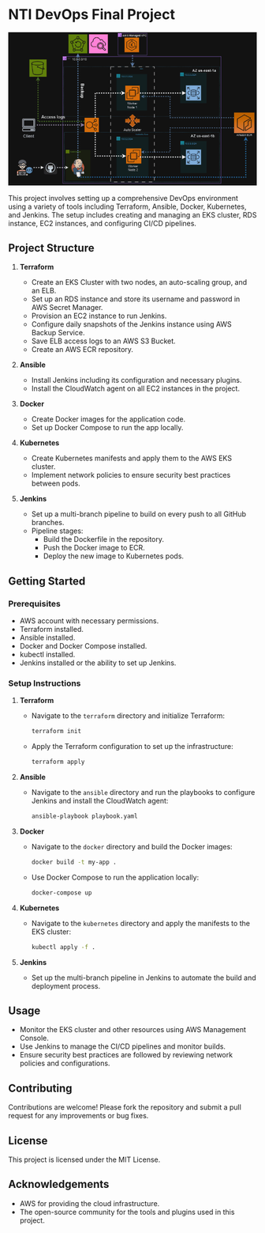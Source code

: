 # NTI DevOps Final Project

![Project Architecture](./Animation.gif)

This project involves setting up a comprehensive DevOps environment using a variety of tools including Terraform, Ansible, Docker, Kubernetes, and Jenkins. The setup includes creating and managing an EKS cluster, RDS instance, EC2 instances, and configuring CI/CD pipelines.

## Project Structure

1. **Terraform**
    - Create an EKS Cluster with two nodes, an auto-scaling group, and an ELB.
    - Set up an RDS instance and store its username and password in AWS Secret Manager.
    - Provision an EC2 instance to run Jenkins.
    - Configure daily snapshots of the Jenkins instance using AWS Backup Service.
    - Save ELB access logs to an AWS S3 Bucket.
    - Create an AWS ECR repository.

2. **Ansible**
    - Install Jenkins including its configuration and necessary plugins.
    - Install the CloudWatch agent on all EC2 instances in the project.

3. **Docker**
    - Create Docker images for the application code.
    - Set up Docker Compose to run the app locally.

4. **Kubernetes**
    - Create Kubernetes manifests and apply them to the AWS EKS cluster.
    - Implement network policies to ensure security best practices between pods.

5. **Jenkins**
    - Set up a multi-branch pipeline to build on every push to all GitHub branches.
    - Pipeline stages:
        - Build the Dockerfile in the repository.
        - Push the Docker image to ECR.
        - Deploy the new image to Kubernetes pods.

## Getting Started

### Prerequisites

- AWS account with necessary permissions.
- Terraform installed.
- Ansible installed.
- Docker and Docker Compose installed.
- kubectl installed.
- Jenkins installed or the ability to set up Jenkins.

### Setup Instructions

1. **Terraform**
    - Navigate to the `terraform` directory and initialize Terraform:
      ```bash
      terraform init
      ```
    - Apply the Terraform configuration to set up the infrastructure:
      ```bash
      terraform apply
      ```

2. **Ansible**
    - Navigate to the `ansible` directory and run the playbooks to configure Jenkins and install the CloudWatch agent:
      ```bash
      ansible-playbook playbook.yaml
      ```

3. **Docker**
    - Navigate to the `docker` directory and build the Docker images:
      ```bash
      docker build -t my-app .
      ```
    - Use Docker Compose to run the application locally:
      ```bash
      docker-compose up
      ```

4. **Kubernetes**
    - Navigate to the `kubernetes` directory and apply the manifests to the EKS cluster:
      ```bash
      kubectl apply -f .
      ```

5. **Jenkins**
    - Set up the multi-branch pipeline in Jenkins to automate the build and deployment process.

## Usage

- Monitor the EKS cluster and other resources using AWS Management Console.
- Use Jenkins to manage the CI/CD pipelines and monitor builds.
- Ensure security best practices are followed by reviewing network policies and configurations.

## Contributing

Contributions are welcome! Please fork the repository and submit a pull request for any improvements or bug fixes.

## License

This project is licensed under the MIT License.

## Acknowledgements

- AWS for providing the cloud infrastructure.
- The open-source community for the tools and plugins used in this project.
